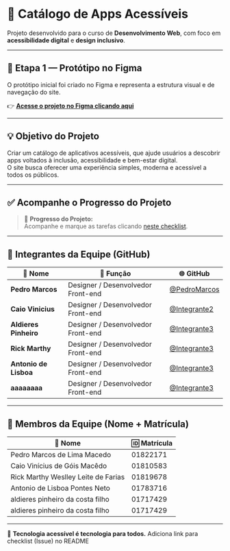 # 🧠 Catálogo de Apps Acessíveis

Projeto desenvolvido para o curso de **Desenvolvimento Web**, com foco em **acessibilidade digital** e **design inclusivo**.

---

## 🎨 Etapa 1 — Protótipo no Figma

O protótipo inicial foi criado no Figma e representa a estrutura visual e de navegação do site.

👉 **[Acesse o projeto no Figma clicando aqui](https://www.figma.com/proto/KPk2DX5OW9qQp6sdJM7sxG/AcessiAp?node-id=0-1&t=MkFjGlS4EytmeM1Q-1)**

---

## 💡 Objetivo do Projeto

Criar um catálogo de aplicativos acessíveis, que ajude usuários a descobrir apps voltados à inclusão, acessibilidade e bem-estar digital.  
O site busca oferecer uma experiência simples, moderna e acessível a todos os públicos.

---

## ✅ Acompanhe o Progresso do Projeto

> 🧭 **Progresso do Projeto:**  
> Acompanhe e marque as tarefas clicando [neste checklist](https://github.com/Pedro0oficial/accessible-apps-catalog/issues/1).

---
## 👥 Integrantes da Equipe (GitHub)

| 🧑 Nome | 💼 Função | 🌐 GitHub |
|----------|------------|-----------|
| **Pedro Marcos** | Designer / Desenvolvedor Front-end | [@PedroMarcos](https://github.com/SEU-USUARIO) |
| **Caio Vinicius** | Designer / Desenvolvedor Front-end | [@Integrante2](https://github.com/SEU-USUARIO2) |
| **Aldieres Pinheiro** | Designer / Desenvolvedor Front-end | [@Integrante3](https://github.com/SEU-USUARIO3) |
| **Rick Marthy** | Designer / Desenvolvedor Front-end | [@Integrante3](https://github.com/SEU-USUARIO3) |
| **Antonio de Lisboa** | Designer / Desenvolvedor Front-end | [@Integrante3](https://github.com/SEU-USUARIO3) |
| **aaaaaaaa** | Designer / Desenvolvedor Front-end | [@Integrante3](https://github.com/SEU-USUARIO3) |

---

## 📝 Membros da Equipe (Nome + Matrícula)

| 🧑 Nome | 🆔 Matrícula |
|----------|------------|
| Pedro Marcos de Lima Macedo | 01822171 |
| Caio Vinícius de Góis Macêdo | 01810583 |
| Rick Marthy Weslley Leite de Farias  | 01819678 |
| Antonio de Lisboa Pontes Neto  | 01783716 |
| aldieres pinheiro da costa filho | 01717429 |]
| aldieres pinheiro da costa filho | 01717429 |

---

💙 **Tecnologia acessível é tecnologia para todos.**
Adiciona link para checklist (Issue) no README
